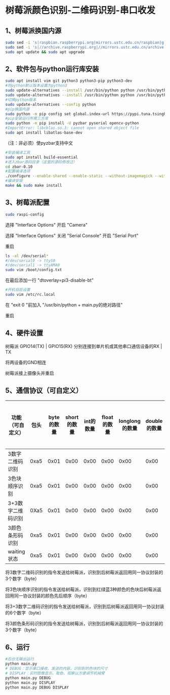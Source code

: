 # 树莓派颜色识别-二维码识别-串口收发

## 1、树莓派换国内源

```bash
sudo sed -i 's|raspbian.raspberrypi.org|mirrors.ustc.edu.cn/raspbian|g' /etc/apt/sources.list
sudo sed -i 's|//archive.raspberrypi.org|//mirrors.ustc.edu.cn/archive.raspberrypi.org|g' /etc/apt/sources.list.d/raspi.list
sudo apt update && sudo apt upgrade
```

## 2、软件包与python运行库安装

```bash
sudo apt install vim git python3 python3-pip python3-dev
#将python默认版本设置为python3
sudo update-alternatives --install /usr/bin/python python /usr/bin/python2 1
sudo update-alternatives --install /usr/bin/python python /usr/bin/python3 2
#切换python版本
sudo update-alternatives --config python
#pip换国内源
sudo python -m pip config set global.index-url https://pypi.tuna.tsinghua.edu.cn/simple
#pip安装运行所需三方库
sudo python -m pip install -U pyzbar pyserial opencv-python
#ImportError: libcblas.so.3: cannot open shared object file
sudo apt install libatlas-base-dev
```
（注：非必须）使pyzbar支持中文

```bash
#安装编译工具
sudo apt install build-essential
#进入zbar源码目录（这里的源码修改过）
cd zbar-0.10
#配置编译选项
./configure --enable-shared --enable-static --without-imagemagick --without-jpeg --without-python --without-gtk --without-qt --disable-video
#编译安装
make && sudo make install
```




## 3、树莓派配置

```bash
sudo raspi-config
```

选择 "Interface Options" 开启 "Camera"

选择 "Interface Options" 关闭 "Serial Console" 开启 "Serial Port"

重启

```bash
ls -al /dev/serial*
#/dev/serial0 -> ttyS0
#/dev/serial1 -> ttyAMA0
sudo vim /boot/config.txt
```

在最后添加一行 "dtoverlay=pi3-disable-bt"

```bash
#开机自启设置
sudo vim /etc/rc.local
```

在 "exit 0 "前加入 "/usr/bin/python + main.py的绝对路径"

重启

## 4、硬件设置

树莓派 GPIO14(TX) | GPIO15(RX) 分别连接到单片机或其他串口通信设备的RX | TX

将两设备的GND相连

树莓派接上摄像头并重启

## 5、通信协议（可自定义）

| 功能（可自定义）  | 包头 | byte的数量 | short的数量 | int的数量 | float的数量 | longlong的数量 | double的数量 | 数据部分（按类型排序） | 检验和 | 包尾 |
| ----------------- | ---- | ---------- | ----------- | --------- | ----------- | -------------- | ------------ | ---------------------- | ------ | ---- |
| 3数字二维码识别   | 0xa5 | 0x01       | 0x00        | 0x00      | 0x00        | 0x00           | 0x00         | 0x01                   | 0x02   | 0x5a |
| 3色块顺序识别     | 0xa5 | 0x01       | 0x00        | 0x00      | 0x00        | 0x00           | 0x00         | 0x02                   | 0x03   | 0x5a |
| 3+3数字二维码识别 | 0Xa5 | 0x01       | 0x00        | 0x00      | 0x00        | 0x00           | 0x00         | 0x03                   | 0x04   | 0x5a |
| 3颜色条形码识别   | 0xa5 | 0x01       | 0x00        | 0x00      | 0x00        | 0x00           | 0x00         | 0x04                   | 0x05   | 0x5a |
| waiting状态       | 0xa5 | 0x01       | 0x00        | 0x00      | 0x00        | 0x00           | 0x00         | 0x00                   | 0x01   | 0x5a |

将3数字二维码识别的指令发送给树莓派，识别到后树莓派返回用同一协议封装的3个数字（byte）

将3色块顺序识别的指令发送给树莓派，识别到红绿蓝3种颜色的色块后树莓派返回用同一协议封装的颜色先后顺序（byte）

将3+3数字二维码识别的指令发送给树莓派，识别到后树莓派返回用同一协议封装的6个数字（byte）

将3颜色条形码识别的指令发送给树莓派，识别到后树莓派返回用同一协议封装的3个数字（byte）

## 6、运行

```bash
#后台无输出运行
python main.py
# DEBUG：显示串口接收、发送的内容，识别到的色块的尺寸
# DISPLAY：实时图像显示、取色、观察以方便调节机械臂
python main.py DEBUG
python main.py DISPLAY
python main.py DEBUG DISPLAY
```

